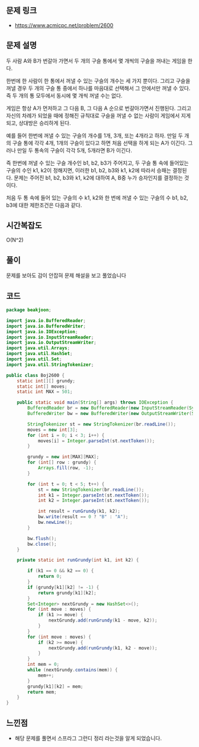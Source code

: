 ## 문제 링크
* https://www.acmicpc.net/problem/2600

## 문제 설명


두 사람 A와 B가 번갈아 가면서 두 개의 구슬 통에서 몇 개씩의 구슬을 꺼내는 게임을 한다.

한번에 한 사람이 한 통에서 꺼낼 수 있는 구슬의 개수는 세 가지 뿐이다. 그리고 구슬을 꺼낼 경우 두 개의 구슬 통 중에서 하나를 마음대로 선택해서 그 안에서만 꺼낼 수 있다. 즉 두 개의 통 모두에서 동시에 몇 개씩 꺼낼 수는 없다.

게임은 항상 A가 먼저하고 그 다음 B, 그 다음 A 순으로 번갈아가면서 진행된다. 그리고 자신의 차례가 되었을 때에 정해진 규칙대로 구슬을 꺼낼 수 없는 사람이 게임에서 지게 되고, 상대방은 승리하게 된다.

예를 들어 한번에 꺼낼 수 있는 구슬의 개수를 1개, 3개, 또는 4개라고 하자. 만일 두 개의 구슬 통에 각각 4개, 1개의 구슬이 있다고 하면 처음 선택을 하게 되는 A가 이긴다. 그러나 만일 두 통속의 구슬이 각각 5개, 5개라면 B가 이긴다.

즉 한번에 꺼낼 수 있는 구슬 개수인 b1, b2, b3가 주어지고, 두 구슬 통 속에 들어있는 구슬의 수인 k1, k2이 정해지면, 이러한 b1, b2, b3와 k1, k2에 따라서 승패는 결정된다. 문제는 주어진 b1, b2, b3와 k1, k2에 대하여 A, B중 누가 승자인지를 결정하는 것이다.

처음 두 통 속에 들어 있는 구슬의 수 k1, k2와 한 번에 꺼낼 수 있는 구슬의 수 b1, b2, b3에 대한 제한조건은 다음과 같다.
## 시간복잡도

O(N^2)

## 풀이

문제를 보아도 감이 안잡혀 문제 해설을 보고 풀었습니다

## 코드
```java
package beakjoon;

import java.io.BufferedReader;
import java.io.BufferedWriter;
import java.io.IOException;
import java.io.InputStreamReader;
import java.io.OutputStreamWriter;
import java.util.Arrays;
import java.util.HashSet;
import java.util.Set;
import java.util.StringTokenizer;

public class Boj2600 {
	static int[][] grundy;
	static int[] moves;
	static int MAX = 501;

	public static void main(String[] args) throws IOException {
		BufferedReader br = new BufferedReader(new InputStreamReader(System.in));
		BufferedWriter bw = new BufferedWriter(new OutputStreamWriter(System.out));

		StringTokenizer st = new StringTokenizer(br.readLine());
		moves = new int[3];
		for (int i = 0; i < 3; i++) {
			moves[i] = Integer.parseInt(st.nextToken());
		}

		grundy = new int[MAX][MAX];
		for (int[] row : grundy) {
			Arrays.fill(row, -1);
		}

		for (int t = 0; t < 5; t++) {
			st = new StringTokenizer(br.readLine());
			int k1 = Integer.parseInt(st.nextToken());
			int k2 = Integer.parseInt(st.nextToken());

			int result = runGrundy(k1, k2);
			bw.write(result == 0 ? "B" : "A");
			bw.newLine();
		}

		bw.flush();
		bw.close();
	}

	private static int runGrundy(int k1, int k2) {

		if (k1 == 0 && k2 == 0) {
			return 0;
		}
		if (grundy[k1][k2] != -1) {
			return grundy[k1][k2];
		}
		Set<Integer> nextGrundy = new HashSet<>();
		for (int move : moves) {
			if (k1 >= move) {
				nextGrundy.add(runGrundy(k1 - move, k2));
			}
		}
		for (int move : moves) {
			if (k2 >= move) {
				nextGrundy.add(runGrundy(k1, k2 - move));
			}
		}
		int mem = 0;
		while (nextGrundy.contains(mem)) {
			mem++;
		}
		grundy[k1][k2] = mem;
		return mem;
	}
}


```
## 느낀점
- 해당 문제를 풀면서 스프라그 그런디 정리 라는것을 알게 되었습니다.